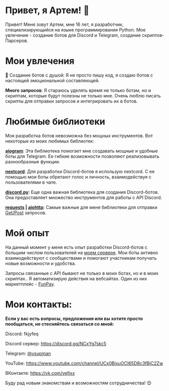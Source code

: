 # Привет, я Артем! 👋
Привет! Меня зовут Артем, мне 16 лет, я разработчик, специализирующийся на языке программирования Python. Мое увлечение - создание ботов для Discord и Telegram, создание скриптов-Парсеров.

# Мои увлечения
🤖 Создание ботов с душой: Я не просто пишу код, я создаю ботов с настоящей эмоциональной составляющей.

**Много запросов**: Я стараюсь уделять время не только ботам, но и скриптам, которые будут полезны не только мне. Очень люблю писать скрипты для отправки запросов и интегрировать их в ботов.

# Любимые библиотеки
Моя разработка ботов невозможна без мощных инструментов. Вот некоторые из моих любимых библиотек:

**[aiogram](https://aiogram.dev/)**: Эта библиотека помогает мне создавать мощные и удобные боты для Telegram. Ее гибкие возможности позволяют реализовывать разнообразные функции.

**[nextcord](https://docs.nextcord.dev/en/stable/)**: Для разработки Discord-ботов я использую nextcord. С ее помощью мои боты обретают голос и личность, взаимодействуя с пользователями в чате.

**[discord.py](https://discordpy.readthedocs.io/en/stable/)**: Еще одна важная библиотека для создания Discord-ботов. Она предоставляет множество инструментов для работы с API Discord.

**[requests](https://sky.pro/media/modul-requests-v-python/) | [aiohttp](https://docs.aiohttp.org/en/stable/)**: Самые важные для меня библиотеки для отправки [Get/Post](https://guruweba.com/html/metody-get-i-post-ispolzovanie-i-otlichiya/) запросов.

# Мой опыт
На данный момент у меня есть опыт разработки Discord-ботов с большим числом пользователей на [моем сервере](https://discord.gg/NCxYg7skc5). Мои боты активно взаимодействуют с сообществами и помогают участникам получать новые возможности и удобства.

Запросы связанные с API бывают не только в моих ботах, но и в моих скриптах.. Я автоматизирую действия на вебсайтах. Один из них маркетплейс - [FunPay](https://funpay.com).


# Мои контакты:
**Если у вас есть вопросы, предложения или вы хотите просто пообщаться, не стесняйтесь связаться со мной:**

Discord: fkjyfeq

Discord сервер: https://discord.gg/NCxYg7skc5

Telegram: [@vsupman](https://t.me/vsupman)

YouTube: https://www.youtube.com/channel/UCx0BixuOCI65D8c3fBjC2Zw

ВКонтакте: https://vk.com/vefixx

Буду рад новым знакомствам и возможностям сотрудничества! 😊

